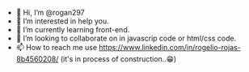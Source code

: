 - 👋 Hi, I’m @rogan297
- 👀 I’m interested in help you.
- 🌱 I’m currently learning front-end.
- 💞️ I’m looking to collaborate on in javascrip code or html/css code.
- 📫 How to reach me use https://www.linkedin.com/in/rogelio-rojas-8b4560208/ (it's in process of construction..😁)

<!---
rogan297/rogan297 is a ✨ special ✨ repository because its `README.md` (this file) appears on your GitHub profile.
You can click the Preview link to take a look at your changes.
--->
